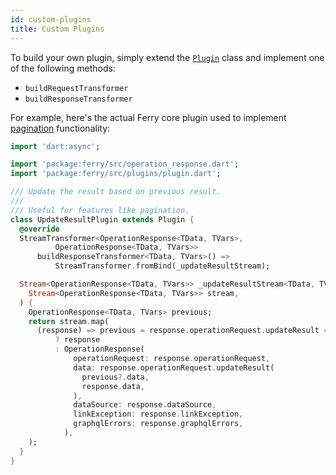 ```yaml
---
id: custom-plugins
title: Custom Plugins
---
```


To build your own plugin, simply extend the [`Plugin`](https://pub.dev/documentation/ferry/latest/plugins/Plugin-class.html) class and implement one of the following methods:

- `buildRequestTransformer`
- `buildResponseTransformer`

For example, here's the actual Ferry core plugin used to implement [pagination](pagination) functionality:

```dart
import 'dart:async';

import 'package:ferry/src/operation_response.dart';
import 'package:ferry/src/plugins/plugin.dart';

/// Update the result based on previous result.
///
/// Useful for features like pagination.
class UpdateResultPlugin extends Plugin {
  @override
  StreamTransformer<OperationResponse<TData, TVars>,
          OperationResponse<TData, TVars>>
      buildResponseTransformer<TData, TVars>() =>
          StreamTransformer.fromBind(_updateResultStream);

  Stream<OperationResponse<TData, TVars>> _updateResultStream<TData, TVars>(
    Stream<OperationResponse<TData, TVars>> stream,
  ) {
    OperationResponse<TData, TVars> previous;
    return stream.map(
      (response) => previous = response.operationRequest.updateResult == null
          ? response
          : OperationResponse(
              operationRequest: response.operationRequest,
              data: response.operationRequest.updateResult(
                previous?.data,
                response.data,
              ),
              dataSource: response.dataSource,
              linkException: response.linkException,
              graphqlErrors: response.graphqlErrors,
            ),
    );
  }
}
```
